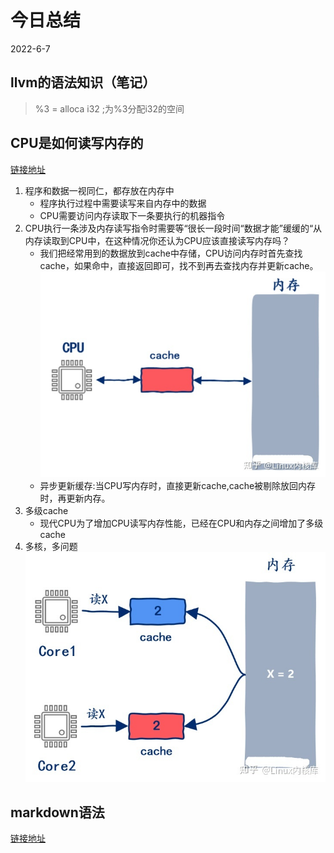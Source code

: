 # 今日总结
2022-6-7

## llvm的语法知识（笔记）
> %3 = alloca i32 ;为%3分配i32的空间

## CPU是如何读写内存的
[链接地址](https://zhuanlan.zhihu.com/p/522038503)
1. 程序和数据一视同仁，都存放在内存中
    * 程序执行过程中需要读写来自内存中的数据
    * CPU需要访问内存读取下一条要执行的机器指令
2. CPU执行一条涉及内存读写指令时需要等“很长一段时间“数据才能”缓缓的“从内存读取到CPU中，在这种情况你还认为CPU应该直接读写内存吗？
    * 我们把经常用到的数据放到cache中存储，CPU访问内存时首先查找cache，如果命中，直接返回即可，找不到再去查找内存并更新cache。  
    ![image](https://github.com/oozhuzaioo/record-learning/blob/main/images/6-7(CPU-CACHE).jpg)
    * 异步更新缓存:当CPU写内存时，直接更新cache,cache被剔除放回内存时，再更新内存。
3. 多级cache
    * 现代CPU为了增加CPU读写内存性能，已经在CPU和内存之间增加了多级cache
4. 多核，多问题  
    ![image](https://github.com/oozhuzaioo/record-learning/blob/main/images/6-7(mutli-core).jpg)
## markdown语法
[链接地址](https://markdown.com.cn/basic-syntax/)
